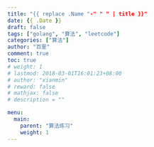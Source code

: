 ```yaml
---
title: "{{ replace .Name "-" " " | title }}"
date: {{ .Date }}
draft: false
tags: ["golang", "算法", "leetcode"]
categories: ["算法"]
author: "百里"
comment: true
toc: true
# weight: 1
# lastmod: 2018-03-01T16:01:23+08:00
# author: "xianmin"
# reward: false
# mathjax: false
# description = ""

menu:
  main:
    parent: "算法练习"
    weight: 1
---
```


